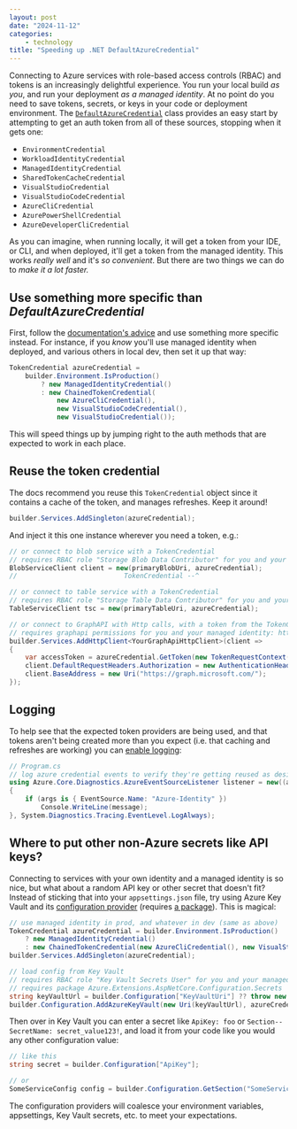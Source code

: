 ```yaml
---
layout: post
date: "2024-11-12"
categories:
    - technology
title: "Speeding up .NET DefaultAzureCredential"
---
```


Connecting to Azure services with role-based access controls (RBAC) and tokens is an increasingly delightful experience.
You run your local build *as you*, and run your deployment *as a managed identity*. At no point do you need to save
tokens, secrets, or keys in your code or deployment environment. The [`DefaultAzureCredential`][1] class provides an
easy start by attempting to get an auth token from all of these sources, stopping when it gets one:

- `EnvironmentCredential`
- `WorkloadIdentityCredential`
- `ManagedIdentityCredential`
- `SharedTokenCacheCredential`
- `VisualStudioCredential`
- `VisualStudioCodeCredential`
- `AzureCliCredential`
- `AzurePowerShellCredential`
- `AzureDeveloperCliCredential`

As you can imagine, when running locally, it will get a token from your IDE, or CLI, and when deployed, it'll get a
token from the managed identity. This works _really well_ and it's _so convenient_. But there are two things we can do
to _make it a lot faster._

## Use something more specific than _DefaultAzureCredential_

First, follow the [documentation's advice][2] and use something more specific instead. For instance, if you _know_
you'll use managed identity when deployed, and various others in local dev, then set it up that way:

```cs
TokenCredential azureCredential =
    builder.Environment.IsProduction()
        ? new ManagedIdentityCredential()
        : new ChainedTokenCredential(
            new AzureCliCredential(),
            new VisualStudioCodeCredential(),
            new VisualStudioCredential());
```

This will speed things up by jumping right to the auth methods that are expected to work in each place.

## Reuse the token credential

The docs recommend you reuse this `TokenCredential` object since it contains a cache of the token, and manages
refreshes. Keep it around!

```cs
builder.Services.AddSingleton(azureCredential);
```

And inject it this one instance wherever you need a token, e.g.:

```cs
// or connect to blob service with a TokenCredential
// requires RBAC role "Storage Blob Data Contributor" for you and your managed identity
BlobServiceClient client = new(primaryBlobUri, azureCredential);
//                           TokenCredential --^

// or connect to table service with a TokenCredential
// requires RBAC role "Storage Table Data Contributor" for you and your managed identity
TableServiceClient tsc = new(primaryTableUri, azureCredential);

// or connect to GraphAPI with Http calls, with a token from the TokenCredential
// requires graphapi permissions for you and your managed identity: https://techcommunity.microsoft.com/blog/integrationsonazureblog/grant-graph-api-permission-to-managed-identity-object/2792127
builder.Services.AddHttpClient<YourGraphApiHttpClient>(client =>
{
    var accessToken = azureCredential.GetToken(new TokenRequestContext(["https://graph.microsoft.com/.default"]), default);
    client.DefaultRequestHeaders.Authorization = new AuthenticationHeaderValue("Bearer", accessToken.Token);
    client.BaseAddress = new Uri("https://graph.microsoft.com/");
});
```

## Logging

To help see that the expected token providers are being used, and that tokens aren't being created more than you expect
(i.e. that caching and refreshes are working) you can [enable logging][3]:

```cs
// Program.cs
// log azure credential events to verify they're getting reused as desired
using Azure.Core.Diagnostics.AzureEventSourceListener listener = new((args, message) =>
{
    if (args is { EventSource.Name: "Azure-Identity" })
        Console.WriteLine(message);
}, System.Diagnostics.Tracing.EventLevel.LogAlways);
```

## Where to put other non-Azure secrets like API keys?

Connecting to services with your own identity and a managed identity is so nice, but what about a random API key or
other secret that doesn't fit? Instead of sticking that into your `appsettings.json` file, try using Azure Key Vault and
its [configuration provider][4] (requires [a package][5]). This is magical:

```cs
// use managed identity in prod, and whatever in dev (same as above)
TokenCredential azureCredential = builder.Environment.IsProduction()
    ? new ManagedIdentityCredential()
    : new ChainedTokenCredential(new AzureCliCredential(), new VisualStudioCodeCredential(), new VisualStudioCredential(), new AzurePowerShellCredential());
builder.Services.AddSingleton(azureCredential);

// load config from Key Vault
// requires RBAC role "Key Vault Secrets User" for you and your managed identity
// requires package Azure.Extensions.AspNetCore.Configuration.Secrets
string keyVaultUrl = builder.Configuration["KeyVaultUri"] ?? throw new InvalidOperationException("KeyVaultUri is missing");
builder.Configuration.AddAzureKeyVault(new Uri(keyVaultUrl), azureCredential);
```

Then over in Key Vault you can enter a secret like `ApiKey: foo` or `Section--SecretName: secret_value123!`, and load it
from your code like you would any other configuration value:

```cs
// like this
string secret = builder.Configuration["ApiKey"];

// or 
SomeServiceConfig config = builder.Configuration.GetSection("SomeService").Get<SomeServiceConfig>() ?? throw new InvalidOperationException("SomeServiceConfig configuration is missing");
```

The configuration providers will coalesce your environment variables, appsettings, Key Vault secrets, etc. to meet your
expectations.

[1]: https://learn.microsoft.com/en-us/dotnet/api/azure.identity.defaultazurecredential?view=azure-dotnet "DefaultAzureCredential Class"
[2]: https://learn.microsoft.com/en-us/dotnet/azure/sdk/authentication/credential-chains?tabs=dac#usage-guidance-for-defaultazurecredential "Usage guidance for DefaultAzureCredential"
[3]: https://learn.microsoft.com/en-us/dotnet/azure/sdk/authentication/credential-chains?tabs=dac#debug-a-chained-credential "Debug a chained credential"
[4]: https://learn.microsoft.com/en-us/aspnet/core/security/key-vault-configuration?view=aspnetcore-8.0 "Azure Key Vault configuration provider in ASP.NET Core"
[5]: https://www.nuget.org/packages/Azure.Extensions.AspNetCore.Configuration.Secrets "Azure.Extensions.AspNetCore.Configuration.Secrets package"
